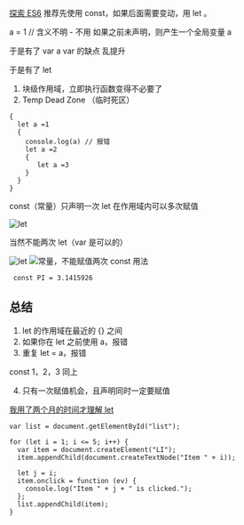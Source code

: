 [探索 ES6](http://es6-org.github.io/exploring-es6/)
推荐先使用 const，如果后面需要变动，用 let 。

a = 1 // 含义不明 - 不用
如果之前未声明，则产生一个全局变量 a

于是有了 var a
var 的缺点 乱提升

于是有了 let

1. 块级作用域，立即执行函数变得不必要了
2. Temp Dead Zone （临时死区）

```
{
  let a =1
  {
    console.log(a) // 报错
    let a =2
    {
       let a =3
    }
  }
}
```

const（常量）只声明一次
let 在作用域内可以多次赋值

![let](https://upload-images.jianshu.io/upload_images/7094266-44fe80c0f5ff5f15.png?imageMogr2/auto-orient/strip%7CimageView2/2/w/1240)

当然不能两次 let（var 是可以的）

![let](https://upload-images.jianshu.io/upload_images/7094266-9a118e2a5a2b2349.png?imageMogr2/auto-orient/strip%7CimageView2/2/w/1240)
![常量，不能赋值两次](https://upload-images.jianshu.io/upload_images/7094266-b43033f93dac1785.png?imageMogr2/auto-orient/strip%7CimageView2/2/w/1240)
const 用法

```
 const PI = 3.1415926
```

## 总结

1. let 的作用域在最近的 {} 之间
2. 如果你在 let 之前使用 a，报错
3. 重复 let = a，报错

const
1，2，3 同上

4. 只有一次赋值机会，且声明同时一定要赋值

[我用了两个月的时间才理解 let](https://zhuanlan.zhihu.com/p/28140450)

```
var list = document.getElementById("list");

for (let i = 1; i <= 5; i++) {
  var item = document.createElement("LI");
  item.appendChild(document.createTextNode("Item " + i));

  let j = i;
  item.onclick = function (ev) {
    console.log("Item " + j + " is clicked.");
  };
  list.appendChild(item);
}
```
